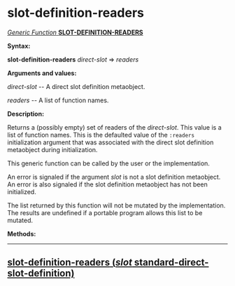 slot-definition-readers
=======================

[*Generic Function* **SLOT-DEFINITION-READERS**]()

**Syntax:**

**slot-definition-readers** *direct-slot* => *readers*

**Arguments and values:**

*direct-slot* -- A direct slot definition metaobject.

*readers* -- A list of function names.

**Description:**

Returns a (possibly empty) set of readers of the *direct-slot*. This value is a list of function names. This is the defaulted value of the `:readers` initialization argument that was associated with the direct slot definition metaobject during initialization.

This generic function can be called by the user or the implementation.

An error is signaled if the argument *slot* is not a slot definition metaobject. An error is also signaled if the slot definition metaobject has not been initialized.

The list returned by this function will not be mutated by the implementation. The results are undefined if a portable program allows this list to be mutated.

**Methods:**

  ------------------------------------------------------------------------------------------------------------------------------------
  [**slot-definition-readers** (*slot* standard-direct-slot-definition)](slot-definition-readers-standard-direct-slot-definition.md)
  ------------------------------------------------------------------------------------------------------------------------------------



